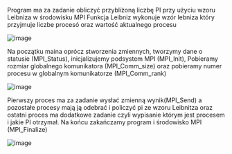 Program ma za zadanie obliczyć przybliżoną liczbę PI przy użyciu wzoru Leibniza w środowisku MPI
Funkcja Leibniz wykonuje wzór lebniza który przyjmuje liczbe procesó oraz wartość aktualnego procesu

![image](https://user-images.githubusercontent.com/80325475/146811895-f326d765-0e9b-43ae-b46e-2f8c5dbf7e5e.png)

Na początku maina oprócz stworzenia zmiennych, tworzymy dane o statusie (MPI_Status), inicjalizujemy podsystem MPI (MPI_Init), Pobieramy rozmiar globalnego komunikatora (MPI_Comm_size) oraz pobieramy numer procesu w globalnym komunikatorze (MPI_Comm_rank)

![image](https://user-images.githubusercontent.com/80325475/146812512-416a3701-3095-4828-94db-2507a1ad9c39.png)

Pierwszy proces ma za zadanie wysłać zmienną wynik(MPI_Send) a pozostałe procesy mają ją odebrać i policzyć pi ze wzoru Leibnitza oraz ostatni proces ma dodatkowe zadanie czyli wypisanie którym jest procesem i jakie PI otrzymał. Na końcu zakańczamy program i środowisko MPI (MPI_Finalize)

![image](https://user-images.githubusercontent.com/80325475/146813596-be0320ca-6b3b-47c1-85cc-1a82aeeb7b27.png)

